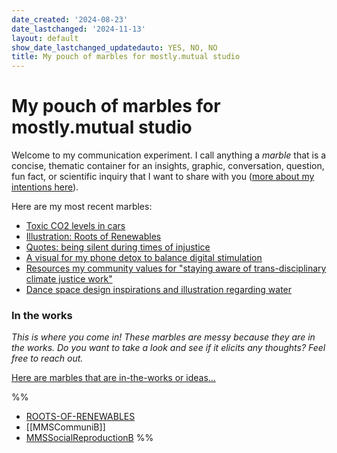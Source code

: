 ```yaml
---
date_created: '2024-08-23'
date_lastchanged: '2024-11-13'
layout: default
show_date_lastchanged_updatedauto: YES, NO, NO
title: My pouch of marbles for mostly.mutual studio
---
```


# My pouch of marbles for mostly.mutual studio
Welcome to my communication experiment. I call anything a *marble* that is a concise, thematic container for an insights, graphic, conversation, question, fun fact, or scientific inquiry that I want to share with you ([more about my intentions here](MMSCommuniA.md)).

Here are my most recent marbles:

- [Toxic CO2 levels in cars](MMSCO2InCars.md)
- [Illustration: Roots of Renewables](ROOTS-OF-RENEWABLES.md)
- [Quotes: being silent during times of injustice](QUOTES-INJUSTICE-SILENCE.md)
- [A visual for my phone detox to balance digital stimulation](MMSCommuniB.md)
- [Resources my community values for "staying aware of trans-disciplinary climate justice work"](MMSQ-Transdisciplinary-awareness.md)
- [Dance space design inspirations and illustration regarding water](EYTCareClubInspo-B-Drinks.md)

### In the works
*This is where you come in! These marbles are messy because they are in the works. Do you want to take a look and see if it elicits any thoughts? Feel free to reach out.*

[Here are marbles that are in-the-works or ideas...](MMSInTheWorks.md)

%%
- [ROOTS-OF-RENEWABLES](ROOTS-OF-RENEWABLES.md)
- [[MMSCommuniB]]
- [MMSSocialReproductionB](MMSSocialReproductionB.md)
%%

